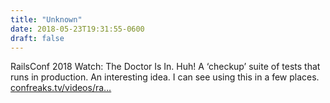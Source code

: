 ```yaml
---
title: "Unknown"
date: 2018-05-23T19:31:55-0600
draft: false
---
```


RailsConf 2018 Watch: The Doctor Is In. Huh! A ‘checkup’ suite of tests that runs in production. An interesting idea. I can see using this in a few places. [confreaks.tv/videos/ra…](http://confreaks.tv/videos/railsconf2018-the-doctor-is-in-using-checkups-to-find-bugs-in-production)
